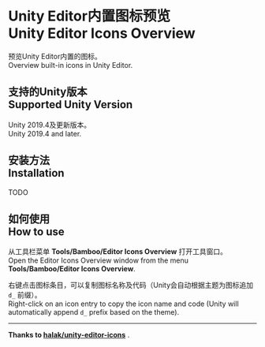 # Unity Editor内置图标预览<br/>Unity Editor Icons Overview

预览Unity Editor内置的图标。<br/>
Overview built-in icons in Unity Editor.

## 支持的Unity版本<br/>Supported Unity Version

Unity 2019.4及更新版本。<br/>
Unity 2019.4 and later.

## 安装方法<br/>Installation

TODO

<!--

[![openupm](https://img.shields.io/npm/v/com.greenbamboogames.editoriconsoverview?label=openupm&registry_uri=https://package.openupm.com)](https://openupm.com/packages/com.greenbamboogames.editoriconsoverview/)

Install this package via [OpenUPM](https://openupm.com/packages/com.greenbamboogames.editoriconsoverview), or clone this repository directly into the Packages folder of your project.

-->

## 如何使用<br/>How to use

从工具栏菜单 **Tools/Bamboo/Editor Icons Overview** 打开工具窗口。<br/>
Open the Editor Icons Overview window from the menu **Tools/Bamboo/Editor Icons Overview**.

右键点击图标条目，可以复制图标名称及代码（Unity会自动根据主题为图标追加 `d_` 前缀）。<br/>
Right-click on an icon entry to copy the icon name and code (Unity will automatically append `d_` prefix based on the theme).

---

**Thanks to [halak/unity-editor-icons](https://github.com/halak/unity-editor-icons)** .
